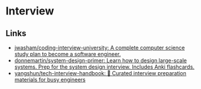 # Interview

## Links

- [jwasham/coding-interview-university: A complete computer science study plan to become a software engineer.](https://github.com/jwasham/coding-interview-university)
- [donnemartin/system-design-primer: Learn how to design large-scale systems. Prep for the system design interview. Includes Anki flashcards.](https://github.com/donnemartin/system-design-primer)
- [yangshun/tech-interview-handbook: 💯 Curated interview preparation materials for busy engineers](https://github.com/yangshun/tech-interview-handbook)
